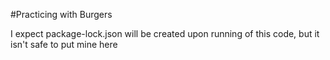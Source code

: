 #Practicing with Burgers

I expect package-lock.json will be created upon running of this code, but it isn't safe to put mine here
